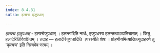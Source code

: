 ```yaml
---
index: 8.4.31
sutra: हलश्च इजुपधात्

---
```

_हलश्च इजुपधात्_ - हलश्चेजुपधात् । हलन्तादिति नार्थः, इजुपधस्य हलन्तत्वाऽव्यभिचारात् । किंतु हलादेरितिविवक्षितम् । तदाह —  हलादेरिजुपधादिति ।परस्ये॑ति शेषः । प्रोहणीयमित्यादिप्रत्युदाहरणे तु 'कृत्यच' इति नित्यमेव णत्वम् । 